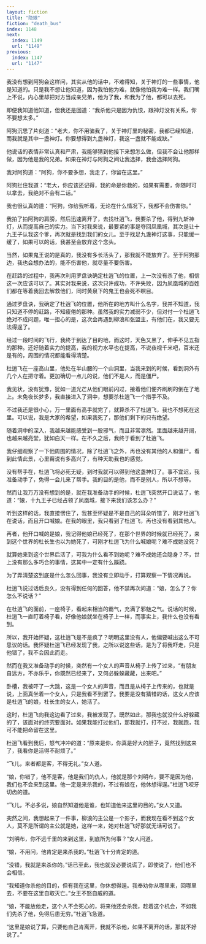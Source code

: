 ```yaml
---
layout: fiction
title: "隐娘"
fiction: "death_bus"
index: 1148
next:
  index: 1149
  url: "1149"
previous:
  index: 1147
  url: "1147"
---
```

我没有想到阿狗会这样问，其实从他的话中，不难得知，关于神灯的一些事情，他是知道的。只是我不想让他知道，因为我怕他为难，就像他怕我为难一样。我们嘴上不说，内心里却把对方当成亲兄弟，他为了我，和我为了他，都可以去死。

即便我知道他知道，但我还是回道：“我杀他只是因为仇恨，跟神灯没有关系，你不要想太多。”

阿狗沉思了片刻道：“老大，你不用骗我了，关于神灯里的秘密，我都已经知道，而我就是其中一盏神灯。你要想得到九盏神灯，我这一盏就不能或缺。”

他说话的表情非常认真和严肃，我能够猜到他接下来想怎么做，但我不会让他那样做，因为他是我的兄弟。如果在神灯与阿狗之间让我选择，我会选择阿狗。

我对阿狗道：“阿狗，你不要多想，我走了，你留在这里。”

阿狗拦住我道：“老大，你应该还记得，我的命是你救的，如果有需要，你随时可以拿去，我绝对不会有二话。”

我也很认真的道：“阿狗，你给我听着，无论在什么情况下，我都不会伤害你。”

我拍了拍阿狗的肩膀，然后迅速离开了，去找杜逍飞，我要杀了他，得到九斩神灯，从而提高自己的实力。当下对我来说，最要紧的事是夺回凤凰城，其次是让十九王子认我这个爹，再次就是找到我们的女儿。至于找足九盏神灯这事，只能缓一缓了，如果可以的话，我甚至会放弃这个念头。

当然，如果鬼王说的是真的，我没有多长活头了，那我就不能放弃了。至于阿狗那边，我也会想办法的，能不伤害他，就尽量不要伤害。

在赶路的过程中，我再次利用罗盘诀确定杜逍飞的位置，上一次没有杀了他，相信这一次应该可以了。其实对我来说，这次只许成功，不许失败，因为凤凰城的百姓们都在等着我回去解救他们，同时黄泉下的鬼王也会死不瞑目。

通过罗盘诀，我确定了杜逍飞的位置，他所在的地方叫什么名字，我并不知道，我只知道不停的赶路，不知疲倦的那种。虽然我的实力减弱不少，但对付一个杜逍飞绝对不成问题，唯一担心的是，这次会再遇到柳浪和张盟主，有他们在，我又要无法得逞了。

经过一段时间的飞行，我终于到达了目的地，而这时，天色又黑了，伸手不见五指的那种。还好随着实力的提高，我的视力水平也在提高，不说夜视千米吧，百米还是有的，周围的情况都能看得清楚。

杜逍飞在一座高山里，他处在半山腰的一个山洞里，当我来到的时候，看到洞外有几个人在把守着。更加确切一点儿的说，他们不是人，而是僵尸。

我见状，没有犹豫，犹如一道光芒从他们眼前闪过，接着他们便齐刷刷的倒在了地上。未免夜长梦多，我直接进入了洞中，想要杀杜逍飞一个措手不及。

不过我还是很小心，万一里面有高手就完了，就算杀不了杜逍飞，我也不想死在这里。可以说，我是大家的希望，如果我死了，那他们剩下的只有绝望。

随着洞中的深入，我越来越能感受到一股邪气，而且非常凛然。里面越来越开阔，也越来越亮堂，犹如白天一样。在不久之后，我终于看到了杜逍飞。

我仔细观察了一下他周围的情况，除了杜逍飞之外，再也没有其他的人和僵尸。看到此情此景，心里甭说有多高兴了，有种天助我也的感觉。

没有帮手在，杜逍飞将必死无疑，到时我就可以得到他这盏神灯了。事不宜迟，我准备动手了，免得一会儿来了帮手。我的目的是他，而不是别人，所以不想等。

然而让我万万没有想到的是，就在我准备动手的时候，杜逍飞突然开口说话了，他道：“娘，十九王子已经占领了凤凰城，接下来我们该怎么办？”

听到这样的话，我直接愣住了，我甚至怀疑是不是自己的耳朵听错了，刚才杜逍飞在说话，而且开口喊娘。在我的眼里，我只看到了杜逍飞，再也没有看到其他人。

再者，他开口喊的是娘，我记得他娘已经死了，在那个世界的时候就已经死了，来到这个世界的杜长生也以为她死了，可刚才杜逍飞为什么喊娘呢？难不成她没死？

就算她来到这个世界后活了，可我为什么看不到她呢？难不成她还会隐身？不，世上没有那么多巧合的事情，这其中一定有什么蹊跷。

为了弄清楚这到底是什么怎么回事，我没有立即动手，打算观察一下情况再说。

杜逍飞说过话后良久，没有得到任何的回答，他不禁再次问道：“娘，怎么了？你怎么不说话？”

在杜逍飞的面前，一座椅子，看起来相当的霸气，充满了邪魅之气。说话的时候，杜逍飞一直盯着椅子看，好像他娘就坐在椅子上一样，而事实上，我什么也没有看到。

所以，我开始怀疑，这杜逍飞是不是疯了？明明这里没有人，他偏要喊出这么不可思议的话。我怀疑杜逍飞已经发现了我，之所以说这些话，是为了将我吓走，只是他错了，我不会因此而走。

然而在我又准备动手的时候，突然有一个女人的声音从椅子上传了过来，“有朋友自远方，不亦乐乎，你既然已经来了，又何必躲躲藏藏，出来吧。”

卧槽，我被吓了一大跳，这是一个女人的声音，而且是从椅子上传来的，也就是说，上面真坐着一个女人，只是我看不到罢了。我要是没有猜错的话，这女人应该是杜逍飞的娘，杜长生的女人，她活了。

这时，杜逍飞向我这边看了过来，我被发现了。既然如此，那我也就没什么好躲藏的了，该面对的终究要面对。如果我能打过他们，那我就打，打不过，我就跑，我可不能把命留在这里。

杜逍飞看到我后，怒气冲冲的道：“原来是你，你真是好大的胆子，竟然找到这来了，我看你是活得不耐烦了。”

“飞儿，来者都是客，不得无礼。”女人道。

“娘，你错了，他不是客，他是我们的仇人，他就是那个刘明布，要不是因为他，我们也不会来到这里。他一定是来杀我的，不过有娘在，他休想得逞。”杜逍飞咬牙切齿的道。

“飞儿，不必多说，娘自然知道他是谁，也知道他来这里的目的。”女人又道。

突然之间，我想起来了一件事，柳浪的主公是一个影子，而我现在看不到这个女人，莫不是所谓的主公就是她，这样一来，她对杜逍飞好那就无话可说了。

“刘明布，你不远千里的来到这里，到底所为何事？”女人问道。

“娘，不用问，他肯定是来杀我的。”杜逍飞十分肯定的道。

“没错，我就是来杀你的。”话已至此，我也就没必要说谎了，即使说了，他们也不会相信。

“我知道你杀他的目的，但有我在这里，你休想得逞。我奉劝你从哪里来，回哪里去，不要在这里自取灭亡。”女王不怒自威的道。

“娘，不能放他走，这个人不会死心的，将来他还会杀我，趁着这个机会，不如我们先杀了他，免得后患无穷。”杜逍飞急道。

“这里是娘说了算，只要他自己肯离开，我就不杀他，如果不离开的话，那就不好说了。”